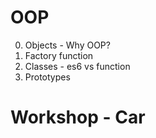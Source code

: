 # OOP

0. Objects - Why OOP?
1. Factory function
2. Classes - es6 vs function
3. Prototypes

# Workshop - Car
